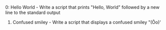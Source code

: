 0: Hello World - Write a script that prints "Hello, World" followed by a new line to the standard output
1. Confused smiley - Write a script that displays a confused smiley "(Ôo)'

